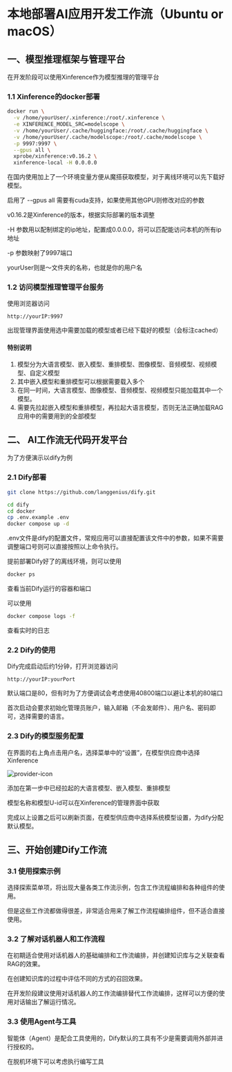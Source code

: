 # 本地部署AI应用开发工作流（Ubuntu or macOS）

## 一、模型推理框架与管理平台

在开发阶段可以使用Xinference作为模型推理的管理平台

### 1.1 Xinference的docker部署

``` bash
docker run \
  -v /home/yourUser/.xinference:/root/.xinference \
  -e XINFERENCE_MODEL_SRC=modelscope \
  -v /home/yourUser/.cache/huggingface:/root/.cache/huggingface \
  -v /home/yourUser/.cache/modelscope:/root/.cache/modelscope \
  -p 9997:9997 \
  --gpus all \
  xprobe/xinference:v0.16.2 \
  xinference-local -H 0.0.0.0
```

在国内使用加上了一个环境变量方便从魔搭获取模型，对于离线环境可以先下载好模型。

启用了 --gpus all 需要有cuda支持，如果使用其他GPU则修改对应的参数

v0.16.2是Xinference的版本，根据实际部署的版本调整

-H 参数用以配制绑定的ip地址，配置成0.0.0.0，将可以匹配能访问本机的所有ip地址

-p 参数映射了9997端口

yourUser则是～文件夹的名称，也就是你的用户名

### 1.2 访问模型推理管理平台服务

使用浏览器访问

``` url
http://yourIP:9997
```

出现管理界面使用选中需要加载的模型或者已经下载好的模型（会标注cached）

#### 特别说明

1. 模型分为大语言模型、嵌入模型、重排模型、图像模型、音频模型、视频模型、自定义模型
2. 其中嵌入模型和重排模型可以根据需要载入多个
3. 在同一时间，大语言模型、图像模型、音频模型、视频模型只能加载其中一个模型。
4. 需要先拉起嵌入模型和重排模型，再拉起大语言模型，否则无法正确加载RAG应用中的需要用到的全部模型

## 二、 AI工作流无代码开发平台

为了方便演示以dify为例

### 2.1 Dify部署

``` bash
git clone https://github.com/langgenius/dify.git

cd dify
cd docker
cp .env.example .env
docker compose up -d
```

.env文件是dify的配置文件，常规应用可以直接配置该文件中的参数，如果不需要调整端口号则可以直接按照以上命令执行。

提前部署Dify好了的离线环境，则可以使用

``` bash
docker ps
```

查看当前Dify运行的容器和端口

可以使用

``` bash
docker compose logs -f
```

查看实时的日志

### 2.2 Dify的使用

Dify完成启动后约1分钟，打开浏览器访问

``` url
http://yourIP:yourPort
```

默认端口是80，但有时为了方便调试会考虑使用40800端口以避让本机的80端口

首次启动会要求初始化管理员账户，输入邮箱（不会发邮件）、用户名、密码即可，选择需要的语言。

### 2.3 Dify的模型服务配置

在界面的右上角点击用户名，选择菜单中的“设置”，在模型供应商中选择Xinference

![provider-icon](https://dify.app.aoseo.com:50443/console/api/workspaces/current/model-providers/xinference/icon_large/zh_Hans)

添加在第一步中已经拉起的大语言模型、嵌入模型、重排模型

模型名称和模型U-id可以在Xinference的管理界面中获取

完成以上设置之后可以刷新页面，在模型供应商中选择系统模型设置，为dify分配默认模型。

## 三、开始创建Dify工作流

### 3.1 使用探索示例

选择探索菜单项，将出现大量各类工作流示例，包含工作流程编排和各种组件的使用。

但是这些工作流都做得很差，非常适合用来了解工作流程编排组件，但不适合直接使用。

### 3.2 了解对话机器人和工作流程

在初期适合使用对话机器人的基础编排和工作流编排，并创建知识库与之关联查看RAG的效果。

在创建知识库的过程中评估不同的方式的召回效果。

在开发阶段建议使用对话机器人的工作流编排替代工作流编排，这样可以方便的使用对话输出了解运行情况。

### 3.3 使用Agent与工具

智能体（Agent）是配合工具使用的，Dify默认的工具有不少是需要调用外部并进行授权的。

在脱机环境下可以考虑执行编写工具
